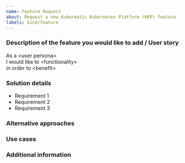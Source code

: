 ```yaml
---
name: Feature Request
about: Request a new Kubermatic Kubernetes Platform (KKP) feature
labels: kind/feature
---
```


### Description of the feature you would like to add / User story

<!-- We've provided an example format of the user story below. You're free to use any other format as well. -->

As a \<user persona\>  
I would like to \<functionality\>  
in order to \<benefit\>  

### Solution details

<!-- Please, provide a bullet-pointed list or a few sentences of requirements that have to be met to mark the requested feature (user story) complete. -->

- Requirement 1
- Requirement 2
- Requirement 3

### Alternative approaches

<!-- Optional: A clear and concise description of any alternative solutions or features you've considered. -->



### Use cases

<!-- Optional: Please try to explain some use cases why this feature would be valuable for you. If you can, please also explain what metrics would be improved for you with having this feature. -->



### Additional information

<!-- Optional: Additional information about the feature you're reporting. -->
